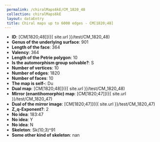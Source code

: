 ```yaml
--- 
 permalink: /chiralMaps6kE/CM_1820_48 
 collection: chiralMaps6kE
 layout: dataEntry
 title: Chiral maps up to 6000 edges - CM[1820;48]
---
```


- **ID**: [CM[1820;48]]({{ site.url }}/test/CM_1820_48)
- **Genus of the underlying surface**: 901
- **Length of the face**: 364
- **Valency**: 364
- **Length of the Petrie polygon**: 10
- **Is the automorphism group solvable?**: S
- **Number of vertices**: 10
- **Number of edges**: 1820
- **Number of faces**: 10
- **The map is self-**: Du
- **Dual map**: [CM[1820;48]]({{ site.url }}/test/CM_1820_48)
- **Mirror (enantihomorphic) map**: [CM[1820;47]]({{ site.url }}/test/CM_1820_47)
- **Dual of the mirror image**: [CM[1820;47]]({{ site.url }}/test/CM_1820_47)
- **Z_q-Exponent?**: 2
- **No idea**:  183:47
- **No idea**: Y
- **No idea**: N
- **Skeleton**: Sk(10;3)^91
- **Some other kind of skeleton**: nan
